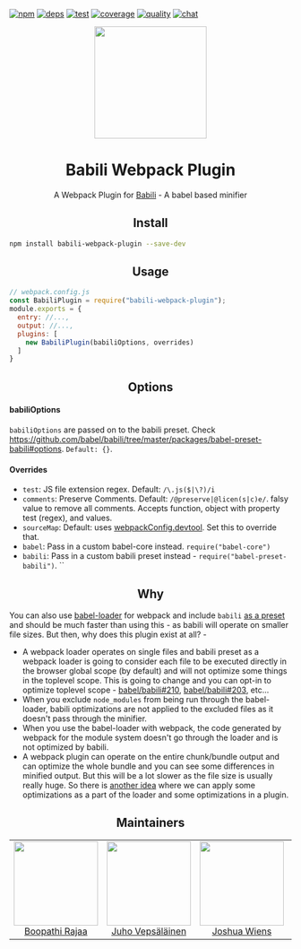 [![npm][npm]][npm-url]
[![deps][deps]][deps-url]
[![test][test]][test-url]
[![coverage][cover]][cover-url]
[![quality][quality]][quality-url]
[![chat][chat]][chat-url]

<div align="center">
  <!-- replace with accurate logo e.g from https://worldvectorlogo.com/ -->
  <a href="https://github.com/webpack/webpack">
    <img width="200" height="200" vspace="" hspace="25"
      src="https://cdn.rawgit.com/webpack/media/e7485eb2/logo/icon.svg">
  </a>
  <h1>Babili Webpack Plugin</h1>
  <p>A Webpack Plugin for <a href="https://github.com/babel/babili">Babili</a> - A babel based minifier<p>
</div>

<h2 align="center">Install</h2>

```bash
npm install babili-webpack-plugin --save-dev
```

<h2 align="center">Usage</h2>

```js
// webpack.config.js
const BabiliPlugin = require("babili-webpack-plugin");
module.exports = {
  entry: //...,
  output: //...,
  plugins: [
    new BabiliPlugin(babiliOptions, overrides)
  ]
}
```

<h2 align="center">Options</h2>

#### babiliOptions

`babiliOptions` are passed on to the babili preset. Check https://github.com/babel/babili/tree/master/packages/babel-preset-babili#options. `Default: {}`.

#### Overrides

+ `test`: JS file extension regex. Default: `/\.js($|\?)/i`
+ `comments`: Preserve Comments. Default: `/@preserve|@licen(s|c)e/`. falsy value to remove all comments. Accepts function, object with property test (regex), and values.
+ `sourceMap`: Default: uses [webpackConfig.devtool](https://webpack.github.io/docs/configuration.html#devtool). Set this to override that.
+ `babel`: Pass in a custom babel-core instead. `require("babel-core")`
+ `babili`: Pass in a custom babili preset instead - `require("babel-preset-babili")`.
``

<h2 align="center">Why</h2>

You can also use [babel-loader](https://github.com/babel/babel-loader) for webpack and include `babili` [as a preset](https://github.com/babel/babili#babel-preset) and should be much faster than using this - as babili will operate on smaller file sizes. But then, why does this plugin exist at all? -

+ A webpack loader operates on single files and babili preset as a webpack loader is going to consider each file to be executed directly in the browser global scope (by default) and will not optimize some things in the toplevel scope. This is going to change and you can opt-in to optimize toplevel scope - [babel/babili#210](https://github.com/babel/babili/issues/210), [babel/babili#203](https://github.com/babel/babili/issues/203), etc...
+ When you exclude `node_modules` from being run through the babel-loader, babili optimizations are not applied to the excluded files as it doesn't pass through the minifier.
+ When you use the babel-loader with webpack, the code generated by webpack for the module system doesn't go through the loader and is not optimized by babili.
+ A webpack plugin can operate on the entire chunk/bundle output and can optimize the whole bundle and you can see some differences in minified output. But this will be a lot slower as the file size is usually really huge. So there is [another idea](https://github.com/boopathi/babili-webpack-plugin/issues/8) where we can apply some optimizations as a part of the loader and some optimizations in a plugin.

<h2 align="center">Maintainers</h2>

<table>
  <tbody>
    <tr>
      <td align="center">
        <img width="150" height="150"
        src="https://avatars2.githubusercontent.com/u/294474?v=3&s=150">
        </br>
        <a href="https://github.com/boopathi">Boopathi Rajaa</a>
      </td>
      <td align="center">
        <img width="150" height="150"
        src="https://avatars3.githubusercontent.com/u/166921?v=3&s=150">
        </br>
        <a href="https://github.com/bebraw">Juho Vepsäläinen</a>
      </td>
      <td align="center">
        <img width="150" height="150"
        src="https://avatars2.githubusercontent.com/u/8420490?v=3&s=150">
        </br>
        <a href="https://github.com/d3viant0ne">Joshua Wiens</a>
      </td>
      <td align="center">
        <img width="150" height="150"
        src="https://avatars3.githubusercontent.com/u/533616?v=3&s=150">
        </br>
        <a href="https://github.com/SpaceK33z">Kees Kluskens</a>
      </td>
      <td align="center">
        <img width="150" height="150"
        src="https://avatars3.githubusercontent.com/u/3408176?v=3&s=150">
        </br>
        <a href="https://github.com/TheLarkInn">Sean Larkin</a>
      </td>
    </tr>
  <tbody>
</table>

[npm]: https://img.shields.io/npm/v/babili-webpack-plugin.svg
[npm-url]: https://npmjs.com/package/babili-webpack-plugin

[deps]: https://david-dm.org/webpack-contrib/babili-webpack-plugin.svg
[deps-url]: https://david-dm.org/webpack-contrib/babili-webpack-plugin

[chat]: https://img.shields.io/badge/gitter-webpack%2Fwebpack-brightgreen.svg
[chat-url]: https://gitter.im/webpack/webpack

[test]: https://travis-ci.org/webpack-contrib/babili-webpack-plugin.svg?branch=master
[test-url]: https://travis-ci.org/webpack-contrib/babili-webpack-plugin

[cover]: https://codecov.io/gh/webpack-contrib/babili-webpack-plugin/branch/master/graph/badge.svg
[cover-url]: https://codecov.io/gh/webpack-contrib/babili-webpack-plugin

[quality]: https://www.bithound.io/github/webpack-contrib/babili-webpack-plugin/badges/score.svg
[quality-url]: https://www.bithound.io/github/webpack-contrib/babili-webpack-plugin
